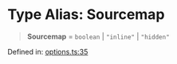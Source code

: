 # Type Alias: Sourcemap

> **Sourcemap** = `boolean` \| `"inline"` \| `"hidden"`

Defined in: [options.ts:35](https://github.com/rolldown/tsdown/blob/8662d4d1063ce13b59b875a592f948831764f601/src/options.ts#L35)
